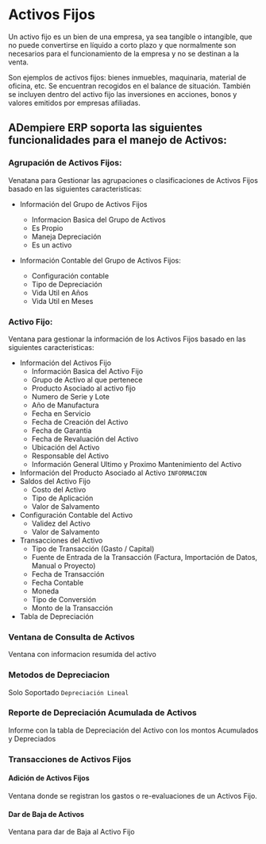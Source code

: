 # Activos Fijos
Un activo fijo es un bien de una empresa, ya sea tangible o intangible, que no puede convertirse en líquido a corto plazo y que normalmente son necesarios para el funcionamiento de la empresa y no se destinan a la venta.

Son ejemplos de activos fijos: bienes inmuebles, maquinaria, material de oficina, etc. Se encuentran recogidos en el balance de situación. También se incluyen dentro del activo fijo las inversiones en acciones, bonos y valores emitidos por empresas afiliadas.

## ADempiere ERP soporta las siguientes funcionalidades para el manejo de Activos:

### Agrupación de Activos Fijos: 
Venatana para Gestionar las agrupaciones o clasificaciones de Activos Fijos basado en las siguientes caracteristicas:

- Información del Grupo de Activos Fijos
  - Informacion Basica del Grupo de Activos
  - Es Propio
  - Maneja Depreciación
  - Es un activo

- Información Contable del Grupo de Activos Fijos:
  - Configuración contable
  - Tipo de Depreciación
  - Vida Util en Años
  - Vida Util en Meses

### Activo Fijo:
Ventana para gestionar la información de los Activos Fijos basado en las siguientes caracteristicas:

- Información del Activos Fijo
  - Información Basica del Activo Fijo
  - Grupo de Activo al que pertenece
  - Producto Asociado al activo fijo
  - Numero de Serie y Lote
  - Año de Manufactura
  - Fecha en Servicio
  - Fecha de Creación del Activo
  - Fecha de Garantia
  - Fecha de Revaluación del Activo
  - Ubicación del Activo
  - Responsable del Activo
  - Información General Ultimo y Proximo Mantenimiento del Activo
- Información del Producto Asociado al Activo `INFORMACION`
- Saldos del Activo Fijo
  - Costo del Activo
  - Tipo de Aplicación
  - Valor de Salvamento
- Configuración Contable del Activo
  - Validez del Activo
  - Valor de Salvamento
- Transacciones del Activo
  - Tipo de Transacción (Gasto / Capital)
  - Fuente de Entrada de la Transacción (Factura, Importación de Datos, Manual o Proyecto)
  - Fecha de Transacción
  - Fecha Contable
  - Moneda
  - Tipo de Conversión
  - Monto de la Transacción
- Tabla de Depreciación

### Ventana de Consulta de Activos
Ventana con informacion resumida del activo

### Metodos de Depreciacion
Solo Soportado `Depreciación Lineal`

### Reporte de Depreciación Acumulada de Activos
Informe con la tabla de Depreciación del Activo con los montos Acumulados y Depreciados

### Transacciones de Activos Fijos

#### Adición de Activos Fijos
Ventana donde se registran los gastos o re-evaluaciones de un Activos Fijo.

#### Dar de Baja de Activos
Ventana para dar de Baja al Activo Fijo
